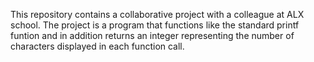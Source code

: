 This repository contains a collaborative project with a colleague at ALX school. The project is a program that functions like the standard printf funtion and in addition returns an integer representing the number of characters displayed in each function call.
